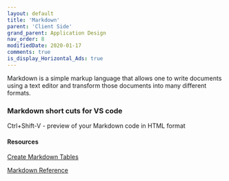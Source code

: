```yaml
---
layout: default
title: 'Markdown'
parent: 'Client Side'
grand_parent: Application Design
nav_order: 8
modifiedDate: 2020-01-17
comments: true
is_display_Horizontal_Ads: true
---
```


Markdown is a simple markup language that allows one to write documents using a text editor and transform those documents into many different formats. 

### Markdown short cuts for VS code
Ctrl+Shift-V - preview of your Markdown code in HTML format


#### Resources
[Create Markdown Tables](https://tableconvert.com/)

[Markdown Reference](https://www.markdownguide.org/)
    